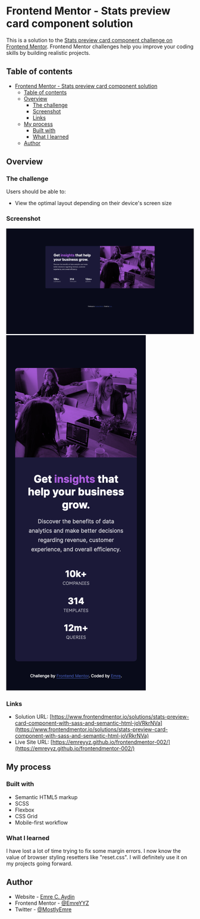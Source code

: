 # Frontend Mentor - Stats preview card component solution

This is a solution to the [Stats preview card component challenge on Frontend Mentor](https://www.frontendmentor.io/challenges/stats-preview-card-component-8JqbgoU62). Frontend Mentor challenges help you improve your coding skills by building realistic projects.

## Table of contents

- [Frontend Mentor - Stats preview card component solution](#frontend-mentor---stats-preview-card-component-solution)
  - [Table of contents](#table-of-contents)
  - [Overview](#overview)
    - [The challenge](#the-challenge)
    - [Screenshot](#screenshot)
    - [Links](#links)
  - [My process](#my-process)
    - [Built with](#built-with)
    - [What I learned](#what-i-learned)
  - [Author](#author)

## Overview

### The challenge

Users should be able to:

- View the optimal layout depending on their device's screen size

### Screenshot

![Desktop](./screenshots/desktop.png)
![Mobile](./screenshots/mobile.png)

### Links

- Solution URL: [https://www.frontendmentor.io/solutions/stats-preview-card-component-with-sass-and-semantic-html-joVRkrNVa](https://www.frontendmentor.io/solutions/stats-preview-card-component-with-sass-and-semantic-html-joVRkrNVa)
- Live Site URL: [https://emreyyz.github.io/frontendmentor-002/](https://emreyyz.github.io/frontendmentor-002/)

## My process

### Built with

- Semantic HTML5 markup
- SCSS
- Flexbox
- CSS Grid
- Mobile-first workflow

### What I learned

I have lost a lot of time trying to fix some margin errors. I now know the value of browser styling resetters like "reset.css". I will definitely use it on my projects going forward.

## Author

- Website - [Emre C. Aydin](https://emre.ca)
- Frontend Mentor - [@EmreYYZ](https://www.frontendmentor.io/profile/EmreYYZ)
- Twitter - [@MostlyEmre](https://twitter.com/MostlyEmre)
